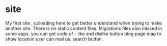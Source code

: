 # site
My first site , uploading here to get better understand when trying to make another site.
There is no static content files.
Migrations files also missed in some apps.
you can get code of -
like and dislike button 
blog page
map to show location 
user can mail us.
search button.
